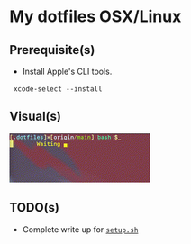 # My dotfiles OSX/Linux

## Prerequisite(s)
* Install Apple's CLI tools.
```
 xcode-select --install
``` 

## Visual(s)
![waiting](./miscellaneous/waiting.gif)

## TODO(s)

* Complete write up for [`setup.sh`](./setup.sh)
